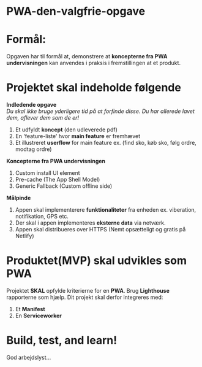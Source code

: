 # PWA-den-valgfrie-opgave

# Formål: 
Opgaven har til formål at, demonstrere at **koncepterne fra PWA undervisningen** kan anvendes i praksis i fremstillingen at et produkt.

# Projektet skal indeholde følgende
  
  **Indledende opgave**<br>
  *Du skal ikke bruge yderligere tid på at forfinde disse. Du har allerede lavet dem, aflever dem som de er!*<br>
  1. Et udfyldt **koncept** (den udleverede pdf)
  2. En 'feature-liste' hvor **main feature** er fremhævet
  3. Et illustreret **userflow** for main feature ex. (find sko, køb sko, følg ordre, modtag ordre)
  
  **Koncepterne fra PWA undervisningen**<br>
  1. Custom install UI element
  2. Pre-cache (The App Shell Model)
  3. Generic Fallback (Custom offline side)
  
  **Målpinde**<br>
  1. Appen skal implementerere **funktionaliteter** fra enheden ex. viberation, notifikation, GPS etc.<br>
  2. Der skal i appen implementeres **eksterne data** via netværk.<br>
  3. Appen skal distribueres over HTTPS (Nemt opsætteligt og gratis på Netlify)
  

# Produktet(MVP) skal udvikles som PWA
Projektet **SKAL** opfylde kriterierne for en **PWA**. Brug **Lighthouse** rapporterne som hjælp.
Dit projekt skal derfor integreres med:

  1. Et **Manifest**
  2. En **Serviceworker**
  
# Build, test, and learn!
God arbejdslyst...

